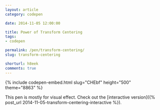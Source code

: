 ```yaml
---
layout: article
category: codepen

date: 2014-11-05 12:00:00

title: Power of Transform Centering
tags:
- codepen

permalink: /pen/transform-centering/
slug: transform-centering

shorturl: h8eek
comments: true
---
```


{% include codepen-embed.html slug="CHEbf" height="500" theme="8863" %}

This pen is mostly for visual effect. Check out the [interactive version]({% post_url 2014-11-05-transform-centering-interactive %}).
